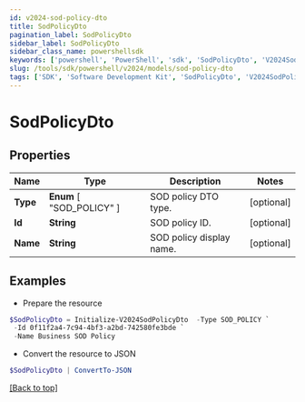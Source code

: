 ```yaml
---
id: v2024-sod-policy-dto
title: SodPolicyDto
pagination_label: SodPolicyDto
sidebar_label: SodPolicyDto
sidebar_class_name: powershellsdk
keywords: ['powershell', 'PowerShell', 'sdk', 'SodPolicyDto', 'V2024SodPolicyDto'] 
slug: /tools/sdk/powershell/v2024/models/sod-policy-dto
tags: ['SDK', 'Software Development Kit', 'SodPolicyDto', 'V2024SodPolicyDto']
---
```



# SodPolicyDto

## Properties

Name | Type | Description | Notes
------------ | ------------- | ------------- | -------------
**Type** |  **Enum** [  "SOD_POLICY" ] | SOD policy DTO type. | [optional] 
**Id** | **String** | SOD policy ID. | [optional] 
**Name** | **String** | SOD policy display name. | [optional] 

## Examples

- Prepare the resource
```powershell
$SodPolicyDto = Initialize-V2024SodPolicyDto  -Type SOD_POLICY `
 -Id 0f11f2a4-7c94-4bf3-a2bd-742580fe3bde `
 -Name Business SOD Policy
```

- Convert the resource to JSON
```powershell
$SodPolicyDto | ConvertTo-JSON
```


[[Back to top]](#) 

